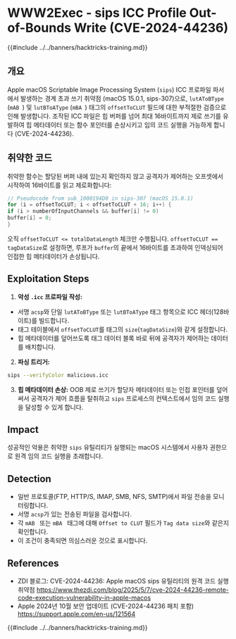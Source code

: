 # WWW2Exec - sips ICC Profile Out-of-Bounds Write (CVE-2024-44236)

{{#include ../../banners/hacktricks-training.md}}

## 개요

Apple macOS Scriptable Image Processing System (`sips`) ICC 프로파일 파서에서 발생하는 경계 초과 쓰기 취약점 (macOS 15.0.1, sips-307)으로, `lutAToBType` (`mAB `) 및 `lutBToAType` (`mBA `) 태그의 `offsetToCLUT` 필드에 대한 부적절한 검증으로 인해 발생합니다. 조작된 ICC 파일은 힙 버퍼를 넘어 최대 16바이트까지 제로 쓰기를 유발하여 힙 메타데이터 또는 함수 포인터를 손상시키고 임의 코드 실행을 가능하게 합니다 (CVE-2024-44236).

## 취약한 코드

취약한 함수는 할당된 버퍼 내에 있는지 확인하지 않고 공격자가 제어하는 오프셋에서 시작하여 16바이트를 읽고 제로화합니다:
```c
// Pseudocode from sub_1000194D0 in sips-307 (macOS 15.0.1)
for (i = offsetToCLUT; i < offsetToCLUT + 16; i++) {
if (i > numberOfInputChannels && buffer[i] != 0)
buffer[i] = 0;
}
```
오직 `offsetToCLUT <= totalDataLength` 체크만 수행됩니다. `offsetToCLUT == tagDataSize`로 설정하면, 루프가 `buffer`의 끝에서 16바이트를 초과하여 인덱싱되어 인접한 힙 메타데이터가 손상됩니다.

## Exploitation Steps

1. **악성 `.icc` 프로파일 작성:**
- 서명 `acsp`와 단일 `lutAToBType` 또는 `lutBToAType` 태그 항목으로 ICC 헤더(128바이트)를 빌드합니다.
- 태그 테이블에서 `offsetToCLUT`를 태그의 `size`(`tagDataSize`)와 같게 설정합니다.
- 힙 메타데이터를 덮어쓰도록 태그 데이터 블록 바로 뒤에 공격자가 제어하는 데이터를 배치합니다.
2. **파싱 트리거:**

```bash
sips --verifyColor malicious.icc
```

3. **힙 메타데이터 손상:** OOB 제로 쓰기가 할당자 메타데이터 또는 인접 포인터를 덮어써서 공격자가 제어 흐름을 탈취하고 `sips` 프로세스의 컨텍스트에서 임의 코드 실행을 달성할 수 있게 합니다.

## Impact

성공적인 악용은 취약한 `sips` 유틸리티가 실행되는 macOS 시스템에서 사용자 권한으로 원격 임의 코드 실행을 초래합니다.

## Detection

- 일반 프로토콜(FTP, HTTP/S, IMAP, SMB, NFS, SMTP)에서 파일 전송을 모니터링합니다.
- 서명 `acsp`가 있는 전송된 파일을 검사합니다.
- 각 `mAB ` 또는 `mBA ` 태그에 대해 `Offset to CLUT` 필드가 `Tag data size`와 같은지 확인합니다.
- 이 조건이 충족되면 의심스러운 것으로 표시합니다.

## References

- ZDI 블로그: CVE-2024-44236: Apple macOS sips 유틸리티의 원격 코드 실행 취약점
https://www.thezdi.com/blog/2025/5/7/cve-2024-44236-remote-code-execution-vulnerability-in-apple-macos
- Apple 2024년 10월 보안 업데이트 (CVE-2024-44236 패치 포함)
https://support.apple.com/en-us/121564

{{#include ../../banners/hacktricks-training.md}}
